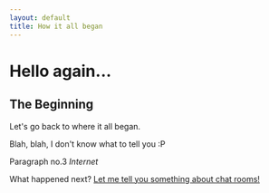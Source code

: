 ```yaml
---
layout: default
title: How it all began
---
```


<h1>Hello again...</h1>
<h2>The Beginning</h2>
<p>
  Let's go back to where it all began.
</p>
<p>
  Blah, blah, I don't know what to tell you :P
</p>
<p>
  Paragraph no.3 <em>Internet</em>
</p>
<p>
  What happened next? <a href="AOL_and_punters.html">Let me tell you something about chat rooms!</a>
</p>